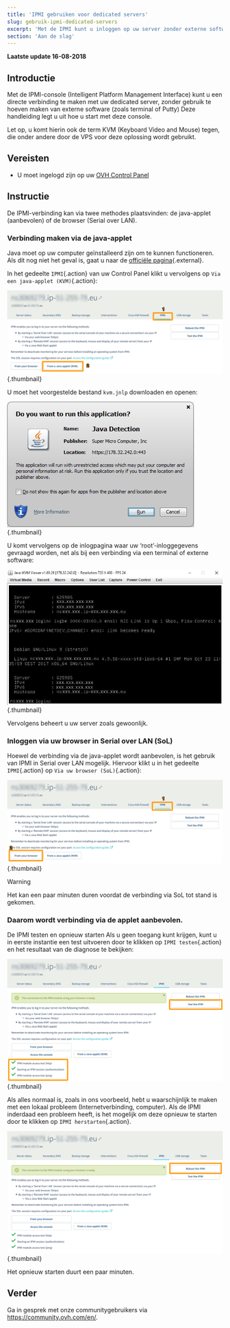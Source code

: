 ```yaml
---
title: 'IPMI gebruiken voor dedicated servers'
slug: gebruik-ipmi-dedicated-servers
excerpt: 'Met de IPMI kunt u inloggen op uw server zonder externe software te gebruiken'
section: 'Aan de slag'
---
```


**Laatste update 16-08-2018**

## Introductie

Met de IPMI-console (Intelligent Platform Management Interface) kunt u een directe verbinding te maken met uw dedicated server, zonder gebruik te hoeven maken van externe software (zoals terminal of Putty)  Deze handleiding legt u uit hoe u start met deze console.

Let op, u komt hierin ook de term KVM (Keyboard Video and Mouse) tegen, die onder andere door de VPS voor deze oplossing wordt gebruikt.

## Vereisten

- U moet ingelogd zijn op uw [OVH Control Panel](https://www.ovh.com/auth/?action=gotomanager)


## Instructie

De IPMI-verbinding kan via twee methodes plaatsvinden: de java-applet (aanbevolen) of de browser (Serial over LAN).

### Verbinding maken via de java-applet

Java moet op uw computer geïnstalleerd zijn om te kunnen functioneren. Als dit nog niet het geval is, gaat u naar de [officiële pagina](https://www.java.com/nl/download/){.external}.

In het gedeelte `IPMI`{.action} van uw Control Panel klikt u vervolgens op `Via een java-applet (KVM)`{.action}:

![IPMI Java initiated](images/java_ipmi_initiate.png){.thumbnail}

U moet het voorgestelde bestand `kvm.jnlp` downloaden en openen:

![IPMI Java opening](images/java_ipmi_activation.png){.thumbnail}

U komt vervolgens op de inlogpagina waar uw ‘root’-inloggegevens gevraagd worden, net als bij een verbinding via een terminal of externe software:

![IPMI Java login](images/java_ipmi_login.png){.thumbnail}

Vervolgens beheert u uw server zoals gewoonlijk.

### Inloggen via uw browser in Serial over LAN (SoL)

Hoewel de verbinding via de java-applet wordt aanbevolen, is het gebruik van IPMI in Serial over LAN mogelijk. Hiervoor klikt u in het gedeelte `IPMI`{.action} op `Via uw browser (SoL)`{.action}:

![IPMI SoL activation](images/sol_ipmi_activation.png){.thumbnail}

> [!warning]
>
> Het kan een paar minuten duren voordat de verbinding via SoL tot stand is gekomen.
>

### Daarom wordt verbinding via de applet aanbevolen.

De IPMI testen en opnieuw starten Als u geen toegang kunt krijgen, kunt u in eerste instantie een test uitvoeren door te klikken op `IPMI testen`{.action} en het resultaat van de diagnose te bekijken:

![IPMI test](images/ipmi_test.png){.thumbnail}

Als alles normaal is, zoals in ons voorbeeld, hebt u waarschijnlijk te maken met een lokaal probleem (Internetverbinding, computer). Als de IPMI inderdaad een probleem heeft, is het mogelijk om deze opnieuw te starten door te klikken op `IPMI herstarten`{.action}.

![IPMI test](images/ipmi_reboot.png){.thumbnail}

Het opnieuw starten duurt een paar minuten.

## Verder

Ga in gesprek met onze communitygebruikers via <https://community.ovh.com/en/>.